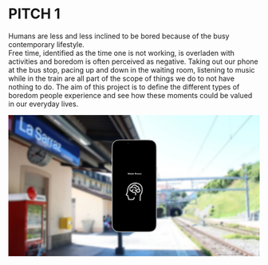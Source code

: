 # PITCH 1

Humans are less and less inclined to be bored because of the busy contemporary lifestyle.  
Free time, identified as the time one is not working, is overladen with activities and boredom is often perceived as negative.
Taking out our phone at the bus stop, pacing up and down in the waiting room, listening to music while in the train are all part
of the scope of things we do to not have nothing to do.
The aim of this project is to define the different types of boredom people experience and see how these moments could be valued in our everyday lives.

![Pitch1](Images/Image_PITCH1.png)